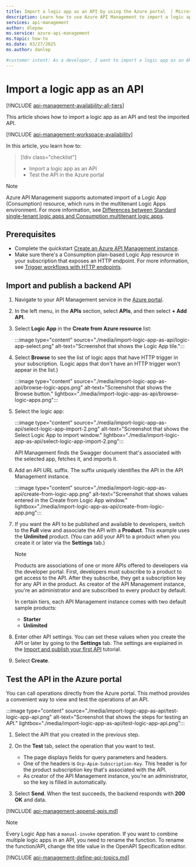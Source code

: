 ```yaml
---
title: Import a logic app as an API by using the Azure portal  | Microsoft Docs
description: Learn how to use Azure API Management to import a logic app (Consumption) resource as an API.
services: api-management
author: dlepow
ms.service: azure-api-management
ms.topic: how-to
ms.date: 03/27/2025
ms.author: danlep

#customer intent: As a developer, I want to import a logic app as an API.
---
```


# Import a logic app as an API

[!INCLUDE [api-management-availability-all-tiers](../../includes/api-management-availability-all-tiers.md)]

This article shows how to import a logic app as an API and test the imported API.

[!INCLUDE [api-management-workspace-availability](../../includes/api-management-workspace-availability.md)]

In this article, you learn how to:

> [!div class="checklist"]
>
> -   Import a logic app as an API
> -   Test the API in the Azure portal

> [!NOTE]
> Azure API Management supports automated import of a Logic App (Consumption) resource, which runs in the multitenant Logic Apps environment. For more information, see [Differences between Standard single-tenant logic apps and Consumption multitenant logic apps](../logic-apps/single-tenant-overview-compare.md).

## Prerequisites

-   Complete the quickstart [Create an Azure API Management instance](get-started-create-service-instance.md).
-   Make sure there's a Consumption plan-based Logic App resource in your subscription that exposes an HTTP endpoint. For more information, see [Trigger workflows with HTTP endpoints](../logic-apps/logic-apps-http-endpoint.md).

## Import and publish a backend API

1. Navigate to your API Management service in the [Azure portal](https://portal.azure.com).
1. In the left menu, in the **APIs** section, select **APIs**, and then select **+ Add API**.

1. Select **Logic App** in the **Create from Azure resource** list:

    :::image type="content" source="./media/import-logic-app-as-api/logic-app-select.png" alt-text="Screenshot that shows the Logic App tile.":::

1. Select **Browse** to see the list of logic apps that have HTTP trigger in your subscription. (Logic apps that don't have an HTTP trigger won't appear in the list.)

    :::image type="content" source="./media/import-logic-app-as-api/browse-logic-apps.png" alt-text="Screenshot that shows the Browse button." lightbox="./media/import-logic-app-as-api/browse-logic-apps.png":::

1. Select the logic app:

    :::image type="content" source="./media/import-logic-app-as-api/select-logic-app-import-2.png" alt-text="Screenshot that shows the Select Logic App to import window." lightbox="./media/import-logic-app-as-api/select-logic-app-import-2.png":::

    API Management finds the Swagger document that's associated with the selected app, fetches it, and imports it.

1. Add an API URL suffix. The suffix uniquely identifies the API in the API Management instance.

    :::image type="content" source="./media/import-logic-app-as-api/create-from-logic-app.png" alt-text="Screenshot that shows values entered in the Create from Logic App window." lightbox="./media/import-logic-app-as-api/create-from-logic-app.png":::

1. If you want the API to be published and available to developers, switch to the **Full** view and associate the API with a **Product**. This example uses the **Unlimited** product. (You can add your API to a product when you create it or later via the **Settings** tab.)

    >[!NOTE]
    > Products are associations of one or more APIs offered to developers via the developer portal. First, developers must subscribe to a product to get access to the API. After they subscribe, they get a subscription key for any API in the product. As creator of the API Management instance, you're an administrator and are subscribed to every product by default.
    >
    > In certain tiers, each API Management instance comes with two default sample products:
    > - **Starter**
    > - **Unlimited**

1. Enter other API settings. You can set these values when you create the API or later by going to the **Settings** tab. The settings are explained in the [Import and publish your first API](import-and-publish.md#import-and-publish-a-backend-api) tutorial.

1. Select **Create**.

## Test the API in the Azure portal

You can call operations directly from the Azure portal. This method provides a convenient way to view and test the operations of an API.

:::image type="content" source="./media/import-logic-app-as-api/test-logic-app-api.png" alt-text="Screenshot that shows the steps for testing an API." lightbox="./media/import-logic-app-as-api/test-logic-app-api.png":::

1. Select the API that you created in the previous step.
1. On the **Test** tab, select the operation that you want to test.

    * The page displays fields for query parameters and headers. 
    * One of the headers is `Ocp-Apim-Subscription-Key`. This header is for the product subscription key that's associated with the API. 
    * As creator of the API Management instance, you're an administrator, so the key is filled in automatically.

1. Select **Send**. When the test succeeds, the backend responds with **200 OK** and data.

[!INCLUDE [api-management-append-apis.md](../../includes/api-management-append-apis.md)]

>[!NOTE]
>Every Logic App has a `manual-invoke` operation. If you want to combine multiple logic apps in an API, you need to rename the function. To rename the function/API, change the title value in the OpenAPI Specification editor.

[!INCLUDE [api-management-define-api-topics.md](../../includes/api-management-define-api-topics.md)]